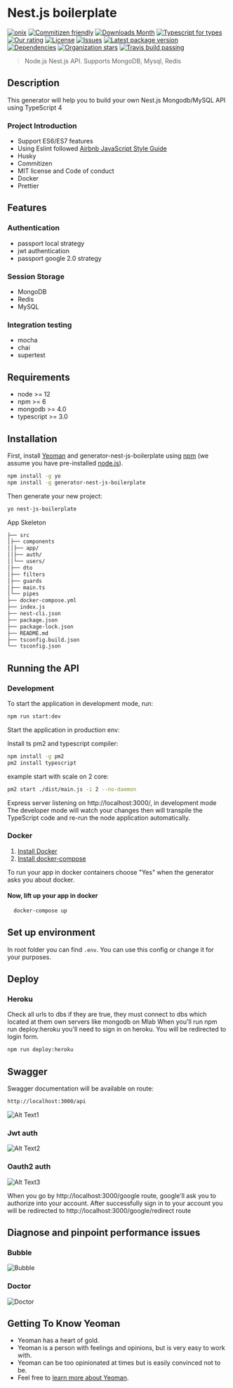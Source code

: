 # Nest.js boilerplate

[![onix](https://img.shields.io/badge/onix-systems-blue.svg)](https://onix-systems.com/)
[![Commitizen friendly](https://img.shields.io/badge/commitizen-friendly-brightgreen.svg)](http://commitizen.github.io/cz-cli/)
[![Downloads Month](https://img.shields.io/jsdelivr/npm/hm/generator-nestjs-boilerplate?style=flat&color=green)](https://www.npmjs.com/package/generator-nest-js-boilerplate)
[![Typescript for types](https://img.shields.io/npm/types/typescript)](https://www.typescriptlang.org/)
[![Our rating](https://img.shields.io/librariesio/sourcerank/npm/generator-nest-js-boilerplate?color=green&label=Rating)](https://www.npmjs.com/package/generator-nest-js-boilerplate)
[![License](https://img.shields.io/npm/l/generator-nest-js-boilerplate)](https://www.npmjs.com/package/generator-nest-js-boilerplate)
[![Issues](https://img.shields.io/github/issues/Onix-Systems/nest-js-boilerplate?color=green)](https://github.com/Onix-Systems/nest-js-boilerplate/issues)
[![Latest package version](https://img.shields.io/npm/v/generator-nest-js-boilerplate)](https://www.npmjs.com/package/generator-nest-js-boilerplate)
[![Dependencies](https://img.shields.io/librariesio/release/npm/@onix-systems/generator-nestjs-boilerplate)](https://www.npmjs.com/package/generator-nest-js-boilerplate)
[![Organization stars](https://img.shields.io/github/stars/Onix-Systems?label=Onix%20Stars&style=social)](https://github.com/Onix-Systems)
[![Travis build passing](https://api.travis-ci.org/Onix-Systems/nest-js-boilerplate.svg?branch=master)](https://github.com/Onix-Systems/nest-js-boilerplate)

> Node.js Nest.js API. Supports MongoDB, Mysql, Redis

## Description

This generator will help you to build your own Nest.js Mongodb/MySQL API using TypeScript 4

### Project Introduction

- Support ES6/ES7 features
- Using Eslint followed [Airbnb JavaScript Style Guide](https://github.com/airbnb/javascript)
- Husky
- Commitizen
- MIT license and Code of conduct
- Docker
- Prettier

## Features

### Authentication

- passport local strategy
- jwt authentication
- passport google 2.0 strategy

### Session Storage

- MongoDB
- Redis
- MySQL

### Integration testing

- mocha
- chai
- supertest

## Requirements

- node >= 12
- npm >= 6
- mongodb >= 4.0
- typescript >= 3.0

## Installation

First, install [Yeoman](http://yeoman.io) and generator-nest-js-boilerplate using [npm](https://www.npmjs.com/) (we assume you have pre-installed [node.js](https://nodejs.org/)).

```bash
npm install -g yo
npm install -g generator-nest-js-boilerplate
```

Then generate your new project:

```bash
yo nest-js-boilerplate
```

App Skeleton

```bash
├── src
│├── components
││├── app/
││├── auth/
││└── users/
│├── dto
│├── filters
│├── guards
│├── main.ts
│└── pipes
├── docker-compose.yml
├── index.js
├── nest-cli.json
├── package.json
├── package-lock.json
├── README.md
├── tsconfig.build.json
└── tsconfig.json

```

## Running the API

### Development

To start the application in development mode, run:

```bash
npm run start:dev
```

Start the application in production env:

Install ts pm2 and typescript compiler:

```bash
npm install -g pm2
pm2 install typescript
```

example start with scale on 2 core:

```bash
pm2 start ./dist/main.js -i 2 --no-daemon
```

Express server listening on http://localhost:3000/, in development mode
The developer mode will watch your changes then will transpile the TypeScript code and re-run the node application automatically.

### Docker

1. [Install Docker](https://docs.docker.com/get-docker/)
2. [Install docker-compose](https://docs.docker.com/compose/install/)

To run your app in docker containers choose "Yes" when the generator asks you about docker.

#### Now, lift up your app in docker

```bash
  docker-compose up
```

## Set up environment

In root folder you can find `.env`. You can use this config or change it for your purposes.

## Deploy

### Heroku

Check all urls to dbs if they are true, they must connect to dbs which located at them own servers like mongodb on Mlab
When you'll run npm run deploy:heroku you'll need to sign in on heroku. You will be redirected to login form.

```bash
npm run deploy:heroku
```

## Swagger

Swagger documentation will be available on route:

```bash
http://localhost:3000/api
```

![Alt Text1](https://media.giphy.com/media/XEUyeEL03IcaZYw6SB/giphy.gif)

### Jwt auth

![Alt Text2](https://media.giphy.com/media/QUKuolFMyd0WsNFIUH/giphy.gif)

### Oauth2 auth

![Alt Text3](https://media.giphy.com/media/RiWDyLQwXaJXu972SM/giphy.gif)

When you go by http://localhost:3000/google route, google'll ask you to authorize into your account. After successfully sign in to your account you will be redirected to http://localhost:3000/google/redirect route

## Diagnose and pinpoint performance issues

### Bubble

![Bubble](https://i.ibb.co/tY6MQKR/Screenshot-from-2020-10-01-17-08-03.png)

### Doctor

![Doctor](https://i.ibb.co/FmD5dSk/Screenshot-from-2020-10-01-17-11-41.png)

## Getting To Know Yeoman

* Yeoman has a heart of gold.
* Yeoman is a person with feelings and opinions, but is very easy to work with.
* Yeoman can be too opinionated at times but is easily convinced not to be.
* Feel free to [learn more about Yeoman](http://yeoman.io/).

[travis-image]: https://travis-ci.org/caiobsouza/generator-ts-node-api.svg?branch=master
[travis-url]: https://travis-ci.org/caiobsouza/generator-ts-node-api
